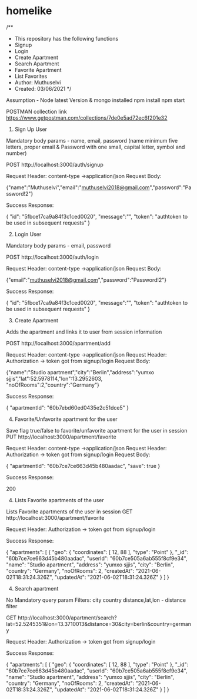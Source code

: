 # homelike


/**
 * This repository has the following functions
 * Signup
 * Login
 * Create Apartment
 * Search Apartment
 * Favorite Apartment
 * List Favorites
 * Author: Muthuselvi
 * Created: 03/06/2021
 */

Assumption - Node latest Version & mongo installed
npm install
npm start

POSTMAN collection link https://www.getpostman.com/collections/7de0e5ad72ec6f201e32

1. Sign Up User

Mandatory body params - name, email, password (name minimum five letters, proper email & Password with one small, capital letter, symbol and number)

POST http://localhost:3000/auth/signup

Request Header: content-type →application/json
Request Body:

{"name":"Muthuselvi","email":"muthuselvi2018@gmail.com","password":"Password!2"}

Success Response:

{
    "id": "5fbce17ca9a84f3c1ced0020",
    "message":"",
    "token": "authtoken to be used in subsequent requests"
}

2. Login User

Mandatory body params - email, password 

POST http://localhost:3000/auth/login

Request Header: content-type →application/json
Request Body:

{"email":"muthuselvi2018@gmail.com","password":"Password!2"}

Success Response:

{
    "id": "5fbce17ca9a84f3c1ced0020",
    "message":"",
    "token": "authtoken to be used in subsequent requests"
}


3. Create Apartment

Adds the apartment and links it to user from session information

POST http://localhost:3000/apartment/add

Request Header: content-type →application/json
Request Header: Authorization → token got from signup/login
Request Body:

{"name":"Studio apartment","city":"Berlin","address":"yumxo sjjis","lat":52.5978114,"lon":13.2952603, "noOfRooms":2,"country":"Germany"}

Success Response:

{
    "apartmentId": "60b7ebd60ed0435e2c51dce5"
}

4. Favorite/Unfavorite apartment for the user

Save flag true/false to favorite/unfavorite apartment for the user in session
PUT http://localhost:3000/apartment/favorite


Request Header: content-type →application/json
Request Header: Authorization → token got from signup/login
Request Body:

{
    "apartmentId": "60b7ce7ce663d45b480aadac",
    "save": true
}

Success Response:

200

4. Lists Favorite apartments of the user

Lists Favorite apartments of the user in session
GET http://localhost:3000/apartment/favorite

Request Header: Authorization → token got from signup/login

Success Response:

{
    "apartments": [
        {
            "geo": {
                "coordinates": [
                    12,
                    88
                ],
                "type": "Point"
            },
            "_id": "60b7ce7ce663d45b480aadac",
            "userId": "60b7ce505a6ab555f8cf9e34",
            "name": "Studio apartment",
            "address": "yumxo sjjis",
            "city": "Berlin",
            "country": "Germany",
            "noOfRooms": 2,
            "createdAt": "2021-06-02T18:31:24.326Z",
            "updatedAt": "2021-06-02T18:31:24.326Z"
        }
    ]
}


4. Search apartment

No Mandatory query param
Filters:
city
country
distance,lat,lon - distance filter

GET http://localhost:3000/apartment/search?lat=52.5245351&lon=13.3710013&distance=30&city=berlin&country=germany

Request Header: Authorization → token got from signup/login

Success Response:

{
    "apartments": [
        {
            "geo": {
                "coordinates": [
                    12,
                    88
                ],
                "type": "Point"
            },
            "_id": "60b7ce7ce663d45b480aadac",
            "userId": "60b7ce505a6ab555f8cf9e34",
            "name": "Studio apartment",
            "address": "yumxo sjjis",
            "city": "Berlin",
            "country": "Germany",
            "noOfRooms": 2,
            "createdAt": "2021-06-02T18:31:24.326Z",
            "updatedAt": "2021-06-02T18:31:24.326Z"
        }
    ]
}

